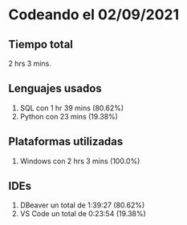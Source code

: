 # Codeando el 02/09/2021

## Tiempo total
2 hrs 3 mins.

## Lenguajes usados
1. SQL con 1 hr 39 mins (80.62%)
1. Python con 23 mins (19.38%)

## Plataformas utilizadas
1. Windows con 2 hrs 3 mins (100.0%)

## IDEs
1. DBeaver un total de 1:39:27 (80.62%)
1. VS Code un total de 0:23:54 (19.38%)
